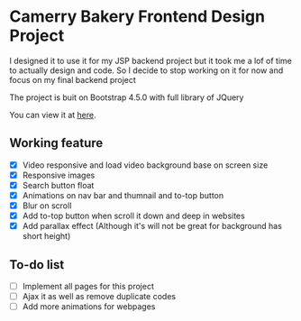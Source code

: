 # Camerry Bakery Frontend Design Project
I designed it to use it for my JSP backend project but it took me a lof of time to actually design and code. So I decide to stop working on it for now and focus on my final backend project

The project is buit on Bootstrap 4.5.0 with full library of JQuery

You can view it at [here](https://ctmhoang.github.io/Camerry/).

## Working feature
- [x] Video responsive and load video background base on screen size
- [x] Responsive images
- [x] Search button float
- [x] Animations on nav bar and thumnail and to-top button
- [x] Blur on scroll
- [x] Add to-top button when scroll it down and deep in websites
- [x] Add parallax effect (Although it's will not be great for background has short height)

## To-do list
- [ ] Implement all pages for this project
- [ ] Ajax it as well as  remove duplicate codes
- [ ] Add more animations for webpages
